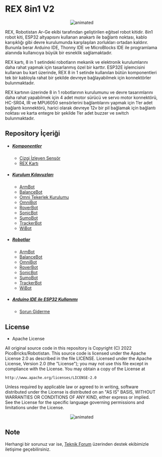 # REX 8in1 V2

<p align="center">
  <img src="https://user-images.githubusercontent.com/112697142/229721526-375c7a74-edb2-4781-a401-df036e431216.gif" alt="animated" />
</p>

REX, Robotistan Ar-Ge ekibi tarafından geliştirilen eğitsel robot kitidir. 8in1 robot kiti, ESP32 altyapısını kullanan anakartı ile bağlantı noktası, kablo karışıklığı gibi devre kurulumunda karşılaşılan zorlukları ortadan kaldırır. Bununla berar Arduino IDE, Thonny IDE ve MicroBlocks IDE ile programlama alanında kullanıcıya büyük bir esneklik sağlamaktadır.

REX kartı, 8 in 1 setindeki robotların mekanik ve elektronik kurulumlarını daha rahat yapmak için tasarlanmış özel bir karttır. ESP32E işlemcisini kullanan bu kart üzerinde, REX 8 in 1 setinde kullanılan bütün komponentleri tek bir kabloyla rahat bir şekilde devreye bağlayabilmek için konnektörler bulunmaktadır. 

REX kartının üzerinde 8 in 1 robotlarının kurulumunu ve devre tasarımlarını daha rahat yapabilmek için 4 adet motor sürücü ve servo motor konnektörü, HC-SR04, IR ve MPU6050  sensörlerini bağlantılarını yapmak için 1’er adet bağlantı konnektörü, harici olarak devreye 12v bir pil bağlamak için bağlantı noktası ve karta entegre bir şekilde 1’er adet buzzer ve switch bulunmaktadır. 


## Repository İçeriği

- ##### [Komponentler](https://github.com/ozerngg/REX-8in1/tree/main/Komponentler)
   * [Çizgi İzleyen Sensör](https://github.com/ozerngg/REX-8in1/tree/main/Komponentler/%C3%87izgi%20%C4%B0zleyen%20Sens%C3%B6r)
   * [REX Kartı](https://github.com/ozerngg/REX-8in1/tree/main/Komponentler/REX-Kart%C4%B1)
- ##### [Kurulum Kılavuzları](https://github.com/ozerngg/REX-8in1/tree/main/Kurulum%20K%C4%B1lavuzlar%C4%B1)
   * [ArmBot](https://github.com/ozerngg/REX-8in1/blob/main/Kurulum%20K%C4%B1lavuzlar%C4%B1/ArmBot.pdf)
   * [BalanceBot](https://github.com/ozerngg/REX-8in1/blob/main/Kurulum%20K%C4%B1lavuzlar%C4%B1/BalanceBot.pdf)
   * [Omni Tekerlek Kurulumu](https://github.com/ozerngg/REX-8in1/blob/main/Kurulum%20K%C4%B1lavuzlar%C4%B1/Omni-Tekerlek-Kurulumu.pdf)
   * [OmniBot](https://github.com/ozerngg/REX-8in1/blob/main/Kurulum%20K%C4%B1lavuzlar%C4%B1/OmniBot.pdf)
   * [RoverBot](https://github.com/ozerngg/REX-8in1/blob/main/Kurulum%20K%C4%B1lavuzlar%C4%B1/RooverBot.pdf)
   * [SonicBot](https://github.com/ozerngg/REX-8in1/blob/main/Kurulum%20K%C4%B1lavuzlar%C4%B1/SonicBot.pdf)
   * [SumoBot](https://github.com/ozerngg/REX-8in1/blob/main/Kurulum%20K%C4%B1lavuzlar%C4%B1/SumoBot.pdf)
   * [TrackerBot](https://github.com/ozerngg/REX-8in1/blob/main/Kurulum%20K%C4%B1lavuzlar%C4%B1/TrackerBot.pdf)
   * [WiBot](https://github.com/ozerngg/REX-8in1/blob/main/Kurulum%20K%C4%B1lavuzlar%C4%B1/WiBot.pdf)
- ##### [Robotlar](https://github.com/ozerngg/REX-8in1/tree/main/Robotlar) 
   * [ArmBot](https://github.com/ozerngg/REX-8in1/tree/main/Robotlar/ArmBot)
   * [BalanceBot](https://github.com/ozerngg/REX-8in1/tree/main/Robotlar/BalanceBot)
   * [OmniBot](https://github.com/ozerngg/REX-8in1/tree/main/Robotlar/OmniBot)
   * [RoverBot](https://github.com/ozerngg/REX-8in1/tree/main/Robotlar/RoverBot)
   * [SonicBot](https://github.com/ozerngg/REX-8in1/tree/main/Robotlar/SonicBot)
   * [SumoBot](https://github.com/ozerngg/REX-8in1/tree/main/Robotlar/SumoBot)
   * [TrackerBot](https://github.com/ozerngg/REX-8in1/tree/main/Robotlar/TrackerBot)
   * [WiBot](https://github.com/ozerngg/REX-8in1/tree/main/Robotlar/WiBot)
- ##### [Arduino IDE ile ESP32 Kullanımı](https://github.com/ozerngg/REX-8in1/tree/main/Arduino%20IDE%20ile%20ESP32%20Kullan%C4%B1m%C4%B1)
   * [Sorun Giderme](https://github.com/ozerngg/REX-8in1/tree/main/Arduino%20IDE%20ile%20ESP32%20Kullan%C4%B1m%C4%B1/Sorun%20Giderme)

## License

* Apache License

All original source code in this repository is Copyright (C) 2022 PicoBricks/Robotistan. This source code is licensed under the Apache License 2.0 as described in the file LICENSE.
Licensed under the Apache License, Version 2.0 (the "License");
you may not use this file except in compliance with the License.
You may obtain a copy of the License at

    http://www.apache.org/licenses/LICENSE-2.0

 Unless required by applicable law or agreed to in writing, software
 distributed under the License is distributed on an "AS IS" BASIS,
 WITHOUT WARRANTIES OR CONDITIONS OF ANY KIND, either express or implied.
 See the License for the specific language governing permissions and
 limitations under the License.

<p align="center">
  <img src="https://github.com/Robotistan/8in1/assets/112697142/e35969e3-77d2-4c9b-87c0-75f66865af02" alt="animated" />
</p>

## Note
Herhangi bir sorunuz var ise, [Teknik Forum](https://forum.robotistan.com/t/rex-serisi-yeni-versiyonu-hakkinda/4738?u=selimgayretli) üzerinden destek ekibimizle iletişime geçebilirsiniz.
